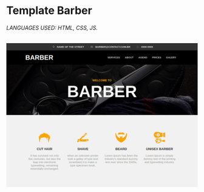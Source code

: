# Template Barber

###### LANGUAGES USED: HTML, CSS, JS.

![alt text](https://raw.githubusercontent.com/raphaellimarjbr/website-theme-barber-html-css-js/master/public_html/01.png)
